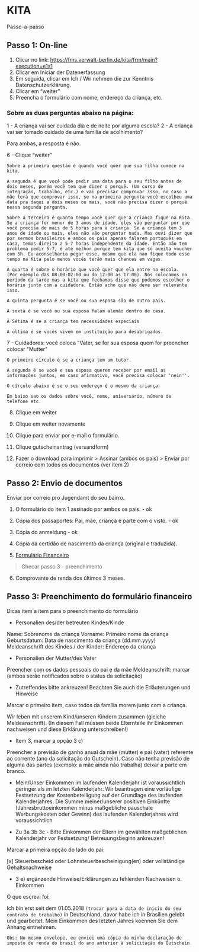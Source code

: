 # KITA
 
Passo-a-passo

## Passo 1: On-line

1. Clicar no link: https://fms.verwalt-berlin.de/kita/frm/main?execution=e1s1
2. Clicar em Iniciar der Datenerfassung
3. Em seguida, clicar em Ich / Wir nehmen die zur Kenntnis Datenschutzerklärung.
4. Clicar em “weiter”
5. Preencha o formulário com nome, endereço da criança, etc.

### Sobre as duas perguntas abaixo na página:

1 - A criança vai ser cuidada dia e de noite por alguma escola?
2 - A criança vai ser tomado cuidado de uma família de acolhimento?

Para ambas, a resposta é não.

6 - Clique “weiter”

```
Sobre a primeira questão é quando você quer que sua filha comece na kita.

A segunda é que você pode pedir uma data para o seu filho antes de dois meses, porém você tem que dizer o porquê. (Um curso de integração, trabalho, etc.) e vai precisar comprovar isso, no caso a mãe terá que comprovar isso, se na primeira pergunta você escolheu uma data pra daqui a dois meses ou mais, você não precisa dizer o porquê nessa segunda pergunta.

Sobre a terceira é quanto tempo você quer que a criança fique na Kita. Se a criança for menor de 3 anos de idade, eles vão perguntar por que você precisa de mais de 5 horas para a criança. Se a criança tem 3 anos de idade ou mais, eles não vão perguntar nada. Mas ouvi dizer que por sermos brasileiros e ambos os pais apenas falarem português em casa, temos direito a 5-7 horas independente da idade. Então não tem problema pedir 5-7, é até melhor porque tem kita que só aceita voucher com 5h. Eu aconselharia pegar esse, mesmo que ela nao fique todo esse tempo na Kita pelo menos vocês terão mais chances em vagas.

A quarta é sobre o horário que você quer que ela entre na escola.
(Por exemplo das 08:00-02:00 ou do 12:00 as 17:00). Nós colocamos no período da tarde mas a kita que fechamos disse que podemos escolher o horário junto com a cuidadora. Então acho que não deve ser relevante isso.

A quinta pergunta é se você ou sua esposa são de outro país. 

A sexta é se você ou sua esposa falam alemão dentro de casa. 

A Sétima é se a criança tem necessidades especiais

A última é se vocês vivem em instituição para desabrigados.
```
7 - Cuidadores: você coloca "Vater, se for sua esposa quem for preencher colocar "Mutter"

```
O primeiro círculo é se a criança tem um tutor.

A segunda é se você e sua esposa querem receber por email as informações juntos, em caso afirmativo, você precisa colocar 'nein''.

O círculo abaixo é se o seu endereço é o mesmo da criança.

Em baixo sao os dados sobre você, nome, aniversário, número de telefone etc.
```

8. Clique em weiter

9. Clique em weiter novamente

10. Clique para enviar por e-mail o formulário.

11. Clique gutscheinantrag (versandform)

12. Fazer o download para imprimir > Assinar (ambos os pais) > Enviar por correio com todos os documentos (ver item 2)


## Passo 2: Envio de documentos

Enviar por correio pro Jugendamt do seu bairro.

1. O formulário do item 1 assinado por ambos os pais. - ok

2. Cópia dos passaportes: Pai, mãe, criança e parte com o visto. - ok

3. Cópia do anmeldung - ok

4. Cópia da certidão de nascimento da criança (original e traduzida).

5. [Formulário Financeiro](https://www.familie-ev.de/app/download/12768531333/Kostenerkl%C3%A4rung.pdf?t=1531992026)
> Checar passo 3 - preenchimento

6. Comprovante de renda dos últimos 3 meses.


## Passo 3: Preenchimento do formulário financeiro

Dicas item a item para o preenchimento do formulário

* Personalien des/der betreuten Kindes/Kinde

Name: Sobrenome da criança
Vorname: Primeiro nome da criança
Geburtsdatum: Data de nascimento da criança (dd.mm.yyyy)
Meldeanschrift des Kindes / der Kinder: Endereço da criança

* Personalien der Mutter/des Vater

Preencher com os dados pessoais do pai e da mãe
Meldeanschrift: marcar (ambos serão notificados sobre o status da solicitação)

* Zutreffendes bitte ankreuzen! Beachten Sie auch die Erläuterungen und Hinweise

Marcar o primeiro item, caso todos da família morem junto com a criança.

Wir leben mit unserem Kind/unseren Kindern zusammen (gleiche Meldeanschrift). (In diesem Fall müssen beide Elternteile ihr Einkommen nachweisen und diese Erklärung unterschreiben!)

* Item 3, marcar a opção 3 c)

Preencher a previsão de ganho anual da mãe (mutter) e pai (vater) referente ao corrente (ano da solicitação do Gutschein). Caso não tenha previsão de alguma das partes (exemplo: a mãe ainda não trabalha) deixar a parte em branco.

* Mein/Unser Einkommen im laufenden Kalenderjahr ist voraussichtlich geringer als im letzten Kalenderjahr.  Wir beantragen eine vorläufige Festsetzung der Kostenbeteiligung auf der Grundlage des laufenden  Kalenderjahres. Die Summe meiner/unserer positiven Einkünfte (Jahresbruttoeinkommen minus maßgebliche pauschale Werbungskosten oder Gewinn) des laufenden Kalenderjahres wird voraussichtlich

* Zu 3a 3b 3c - Bitte Einkommen der Eltern im gewählten maßgeblichen Kalenderjahr vor Festsetzung/ Betreuungsbeginn ankreuzen!

Marcar a primeira opção do lado do pai: 

[x] Steuerbescheid oder Lohnsteuerbescheinigung(en) oder vollständige Gehaltsnachweise

* 3 e)  ergänzende Hinweise/Erklärungen zu fehlenden Nachweisen o. Einkommen  

O que escrevi foi:

Ich bin erst seit dem 01.05.2018 ```(trocar para a data de inicio do seu contrato de trabalho)``` in Deutschland, davor habe ich in Brasilien gelebt und gearbeitet. Mein Einkommen des letzten Jahres koennen Sie dem Anhang entnehmen. 

```
Obs: No mesmo envelope, eu enviei uma cópia da minha declaração de imposto de renda do brasil do ano anterior à solicitação do Gutschein.
```